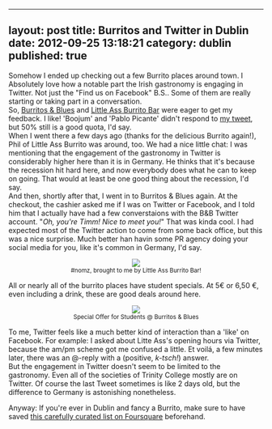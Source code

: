 
---
layout: post
title: Burritos and Twitter in Dublin
date: 2012-09-25 13:18:21
category: dublin
published: true
---

Somehow I ended up checking out a few Burrito places around town. I Absolutely love how a notable part the Irish gastronomy is engaging in Twitter. Not just the "Find us on Facebook" B.S.. Some of them are really starting or taking part in a conversation.  
So, [Burritos & Blues](http://twitter.com/burritosblues) and [Little Ass Burrito Bar](http://twitter.com/littleassbb) were eager to get my feedback. I like! 'Boojum' and 'Pablo Picante' didn't respond to [my tweet](https://twitter.com/tschoof/status/245171001460142080), but 50% still is a good quota, I'd say.  
When I went there a few days ago (thanks for the delicious Burrito again!), Phil of Little Ass Burrito was around, too. We had a nice little chat: I was mentioning that the engagement of the gastronomy in Twitter is considerably higher here than it is in Germany. He thinks that it's because the recession hit hard here, and now everybody does what he can to keep on going. That would at least be one good thing about the recession, I'd say.  
And then, shortly after that, I went in to Burritos & Blues again. At the checkout, the cashier asked me if I was on Twitter or Facebook, and I told him that I actually have had a few converstaions with the B&B Twitter account. "*Oh, you're Timm! Nice to meet you!*" That was kinda cool. I had expected most of the Twitter action to come from some back office, but this was a nice surprise. Much better han havin some PR agency doing your social media for you, like it's common in Germany, I'd say.
<p style="text-align: center;"><a href="http://blog.timmschoof.com/images/sanchopanza.jpg"><img src="http://blog.timmschoof.com/images/sanchopanza.jpg"/></a><br/><small>#nomz, brought to me by Little Ass Burrito Bar!</small></p>

All or nearly all of the burrito places have student specials. At 5€ or 6,50 €, even including a drink, these are good deals around here.  
<p style="text-align: center;"><a href="http://blog.timmschoof.com/images/blues.jpg"><img src="http://blog.timmschoof.com/images/blues.jpg"/></a><br/><small>Special Offer for Students @ Burritos & Blues</small></p>

To me, Twitter feels like a much better kind of interaction than a 'like' on Facebook. For example: I asked about Litte Ass's opening hours via Twitter, because the am/pm scheme got me confused a little. Et voilá, a few minutes later, there was an @-reply with a (positive, *k-tsch!*) answer.  
But the engagement in Twitter doesn't seem to be limited to the gastronomy. Even all of the societies of Trinity College mostly are on Twitter. Of course the last Tweet sometimes is like 2 days old, but the difference to Germany is astonishing nonetheless. 

Anyway: If you're ever in Dublin and fancy a Burrito, make sure to have saved [this carefully curated list on Foursquare](https://foursquare.com/tschoof/list/dublin-burrito) beforehand.

